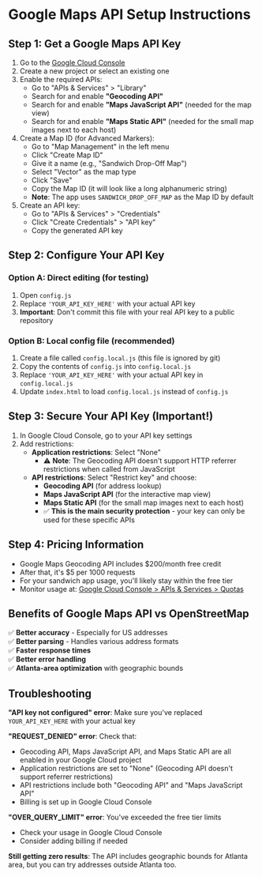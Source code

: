# Google Maps API Setup Instructions

## Step 1: Get a Google Maps API Key

1. Go to the [Google Cloud Console](https://console.cloud.google.com/)
2. Create a new project or select an existing one
3. Enable the required APIs:
   - Go to "APIs & Services" > "Library"
   - Search for and enable **"Geocoding API"**
   - Search for and enable **"Maps JavaScript API"** (needed for the map view)
   - Search for and enable **"Maps Static API"** (needed for the small map images next to each host)
4. Create a Map ID (for Advanced Markers):
   - Go to "Map Management" in the left menu
   - Click "Create Map ID"
   - Give it a name (e.g., "Sandwich Drop-Off Map")
   - Select "Vector" as the map type
   - Click "Save"
   - Copy the Map ID (it will look like a long alphanumeric string)
   - **Note**: The app uses `SANDWICH_DROP_OFF_MAP` as the Map ID by default
5. Create an API key:
   - Go to "APIs & Services" > "Credentials"
   - Click "Create Credentials" > "API key"
   - Copy the generated API key

## Step 2: Configure Your API Key

### Option A: Direct editing (for testing)
1. Open `config.js`
2. Replace `'YOUR_API_KEY_HERE'` with your actual API key
3. **Important**: Don't commit this file with your real API key to a public repository

### Option B: Local config file (recommended)
1. Create a file called `config.local.js` (this file is ignored by git)
2. Copy the contents of `config.js` into `config.local.js`
3. Replace `'YOUR_API_KEY_HERE'` with your actual API key in `config.local.js`
4. Update `index.html` to load `config.local.js` instead of `config.js`

## Step 3: Secure Your API Key (Important!)

1. In Google Cloud Console, go to your API key settings
2. Add restrictions:
   - **Application restrictions**: Select "None"
     - ⚠️ **Note**: The Geocoding API doesn't support HTTP referrer restrictions when called from JavaScript
   - **API restrictions**: Select "Restrict key" and choose:
     - **Geocoding API** (for address lookup)
     - **Maps JavaScript API** (for the interactive map view)
     - **Maps Static API** (for the small map images next to each host)
     - ✅ **This is the main security protection** - your key can only be used for these specific APIs

## Step 4: Pricing Information

- Google Maps Geocoding API includes $200/month free credit
- After that, it's $5 per 1000 requests
- For your sandwich app usage, you'll likely stay within the free tier
- Monitor usage at: [Google Cloud Console > APIs & Services > Quotas](https://console.cloud.google.com/apis/api/geocoding-backend.googleapis.com/quotas)

## Benefits of Google Maps API vs OpenStreetMap

✅ **Better accuracy** - Especially for US addresses  
✅ **Better parsing** - Handles various address formats  
✅ **Faster response times**  
✅ **Better error handling**  
✅ **Atlanta-area optimization** with geographic bounds  

## Troubleshooting

**"API key not configured" error**: Make sure you've replaced `YOUR_API_KEY_HERE` with your actual key

**"REQUEST_DENIED" error**: Check that:

- Geocoding API, Maps JavaScript API, and Maps Static API are all enabled in your Google Cloud project
- Application restrictions are set to "None" (Geocoding API doesn't support referrer restrictions)
- API restrictions include both "Geocoding API" and "Maps JavaScript API"
- Billing is set up in Google Cloud Console

**"OVER_QUERY_LIMIT" error**: You've exceeded the free tier limits
- Check your usage in Google Cloud Console
- Consider adding billing if needed

**Still getting zero results**: The API includes geographic bounds for Atlanta area, but you can try addresses outside Atlanta too.